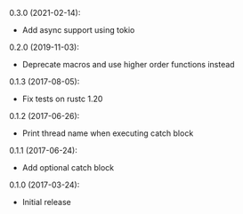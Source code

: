 0.3.0 (2021-02-14):
- Add async support using tokio

0.2.0 (2019-11-03):
- Deprecate macros and use higher order functions instead

0.1.3 (2017-08-05):
- Fix tests on rustc 1.20

0.1.2 (2017-06-26):
- Print thread name when executing catch block

0.1.1 (2017-06-24):
- Add optional catch block

0.1.0 (2017-03-24):
- Initial release
